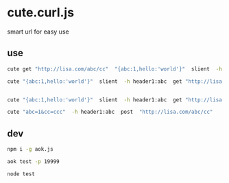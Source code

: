 # cute.curl.js
smart url  for  easy use


## use 

```bash
cute get "http://lisa.com/abc/cc"  "{abc:1,hello:'world'}"  slient  -h header1:abc

cute "{abc:1,hello:'world'}"  slient  -h header1:abc  get "http://lisa.com/abc/cc"  


cute "{abc:1,hello:'world'}"  slient  -h header1:abc  get "http://lisa.com/abc/cc"  

cute "abc=1&cc=ccc"  -h header1:abc  post  "http://lisa.com/abc/cc"  
```



## dev
```bash
npm i -g aok.js

aok test -p 19999

node test

```